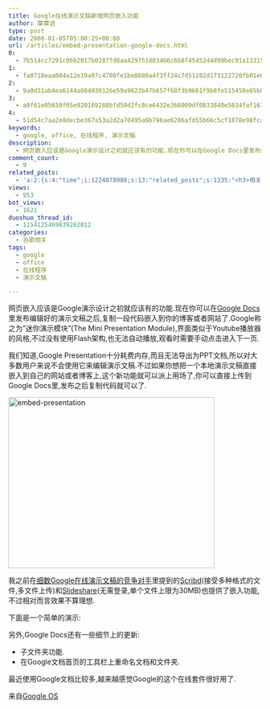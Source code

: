 ```yaml
---
title: Google在线演示文稿新增网页嵌入功能
author: 摩摩诘
type: post
date: 2008-01-05T05:00:25+00:00
url: /articles/embed-presentation-google-docs.html
0:
  - 7b514cc7291c06b2017b0287fd8aa429751803466c6b8f4545244d99bec91a133152e9728d7b5e232a8797826befc9e6
1:
  - fa0718eaa004a12e19a07c4700fe1be8880a4f3ff24c7d51282d173122720fb01e6cd14e45bd34ba765b99e150a8e86e
2:
  - 9a0d31ab4ea6144a604930126e59a9622b47b657f68f3b9661f9b8fe515458e65b8c7cd9abf1b2c08d7dcca08b2331d6
3:
  - a8f61e05650f05e920169288bfd50d2fc8ce6432e366009df0833840e5834faf1675083a56f3b95d58c0f450d7fb509d
4:
  - 51d54c7aa2e8decbe367a53a2d2a70495a9b796ae6286afd55b66c5cf1878e98fca620c081f5fce1ad9540e4589e9d8f
keywords:
  - google, office, 在线程序, 演示文稿
description:
  - 网页嵌入应该是Google演示设计之初就应该有的功能.现在你可以在Google Docs里发布编辑好的演示文稿之后,复制一段代码嵌入到你的博客或者网站了.Google称之为\"迷你演示模块\",界面类似于Youtube播放器的风格,不过没有使用Flash架构,也无法自动播放,观看时需要手动点击进入下一页.
comment_count:
  - 9
related_posts:
  - 'a:2:{s:4:"time";i:1224878988;s:13:"related_posts";s:1335:"<h3>相关日志</h3><ul class="related_post"><li><a href="http://www.digglife.cn/articles/google-presentation-competition.html" title="细数Google在线演示文稿的竞争对手">细数Google在线演示文稿的竞争对手</a></li><li><a href="http://www.digglife.cn/articles/google-docs-templates.html" title="使用开放的模板创建Google文件">使用开放的模板创建Google文件</a></li><li><a href="http://www.digglife.cn/articles/zoho-database-launched.html" title="Zoho发布在线数据库应用程序">Zoho发布在线数据库应用程序</a></li><li><a href="http://www.digglife.cn/articles/31-online-tools-for-presentations.html" title="31个在线演示文稿(Powerpoint)制作工具">31个在线演示文稿(Powerpoint)制作工具</a></li><li><a href="http://www.digglife.cn/articles/listen-mp3-with-google-flash-player.html" title="小技巧:使用Google Flash Player播放在线音乐">小技巧:使用Google Flash Player播放在线音乐</a></li><li><a href="http://www.digglife.cn/articles/adsense-for-feed-review.html" title="Google AdSense的Feed广告">Google AdSense的Feed广告</a></li><li><a href="http://www.digglife.cn/articles/google-maps-japan-street-view.html" title="Google地图日本版加入街景(Street View)功能">Google地图日本版加入街景(Street View)功能</a></li></ul>";}'
views:
  - 953
bot_views:
  - 1621
duoshuo_thread_id:
  - 1154125469839262012
categories:
  - 谷歌相关
tags:
  - google
  - office
  - 在线程序
  - 演示文稿

---
```

网页嵌入应该是Google演示设计之初就应该有的功能.现在你可以在<a href="http://docs.google.com/" title="Google Docs" target="_blank">Google Docs</a>里发布编辑好的演示文稿之后,复制一段代码嵌入到你的博客或者网站了.Google称之为&#8221;迷你演示模块&#8221;(The Mini Presentation Module),界面类似于Youtube播放器的风格,不过没有使用Flash架构,也无法自动播放,观看时需要手动点击进入下一页.

我们知道,Google Presentation十分耗费内存,而且无法导出为PPT文档,所以对大多数用户来说不会使用它来编辑演示文稿.不过如果你想把一个本地演示文稿直接嵌入到自己的网站或者博客上,这个新功能就可以派上用场了,你可以直接上传到Google Docs里,发布之后复制代码就可以了.

<!--more-->

[<img src="http://digglife.qiniudn.com/wp-content/uploads/3/379/2008/01/embed-presentation-thumb2.png" alt="embed-presentation" border="0" height="340" width="410" />][1]

我之前在<a href="https://www.digglife.net/articles/google-presentation-competition.html" title="细数Google在线演示文稿的竞争对手" target="_blank">细数Google在线演示文稿的竞争对手</a>里提到的[Scribd][2](接受多种格式的文件,多文件上传)和[Slideshare][3](无需登录,单个文件上限为30MB)也提供了嵌入功能,不过相对而言效果不算理想.

下面是一个简单的演示:



另外,Google Docs还有一些细节上的更新:

  * 子文件夹功能.
  * 在Google文档首页的工具栏上重命名文档和文件夹.

最近使用Google文档比较多,越来越感觉Google的这个在线套件很好用了.

来自<a href="http://googlesystem.blogspot.com/2008/01/embed-powerpoint-presentations-using.html" title="Google OS" target="_blank">Google OS</a>

 [1]: https://www.digglife.net/wp-content/uploads/3/379/2008/01/embed-presentation2.png
 [2]: http://www.scribd.com/
 [3]: http://www.slideshare.net/guesta599e2/google-presentation/